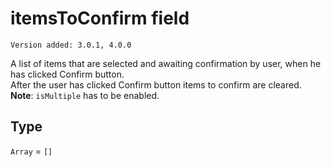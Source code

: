 # itemsToConfirm field

`Version added: 3.0.1, 4.0.0`

A list of items that are selected and awaiting confirmation by user, when he has clicked Confirm button.  
After the user has clicked Confirm button items to confirm are cleared.  
**Note**: `isMultiple` has to be enabled.

## Type

`Array` = `[]`
